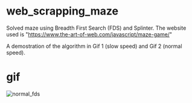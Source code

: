 # web_scrapping_maze

Solved maze using Breadth First Search (FDS) and Splinter.
The website used is "https://www.the-art-of-web.com/javascript/maze-game/"

A demostration of the algorithm in Gif 1 (slow speed) and Gif 2 (normal speed).

# gif
![normal_fds](https://github.com/Savoyevatel/web_scrapping_maze/gifs/normal_fds.gif)
